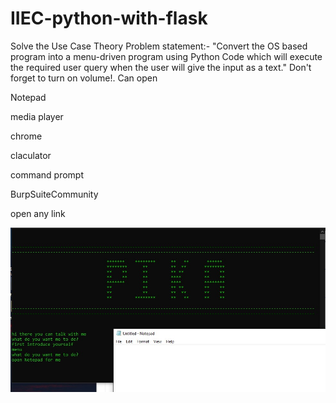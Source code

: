 # IIEC-python-with-flask
Solve the Use Case Theory
Problem statement:- "Convert the OS based program into a menu-driven program using Python Code which will execute the required user query when the user will give the input as a text."
Don't forget to turn on volume!.
Can open

Notepad

media player

chrome

claculator

command prompt

BurpSuiteCommunity

open any link 

![GitHub Logo](/img.jpg)
